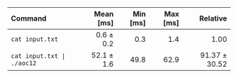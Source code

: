 | Command | Mean [ms] | Min [ms] | Max [ms] | Relative |
|:---|---:|---:|---:|---:|
| `cat input.txt` | 0.6 ± 0.2 | 0.3 | 1.4 | 1.00 |
| `cat input.txt \| ./aoc12` | 52.1 ± 1.6 | 49.8 | 62.9 | 91.37 ± 30.52 |
